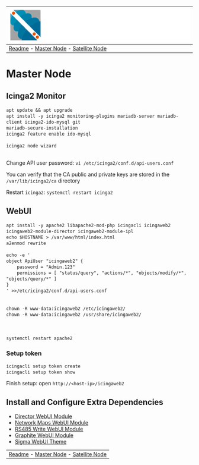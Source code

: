 | ![Sigma Telecom](/docs/logo-sigma.svg)                                                                                 |
| ---------------------------------------------------------------------------------------------------------------------- |
| [Readme](/readme.md) - [Master Node](/docs/setup_master_debian.md) - [Satellite Node](/docs/setup_satellite_debian.md) |

# Master Node

## Icinga2 Monitor

```
apt update && apt upgrade
apt install -y icinga2 monitoring-plugins mariadb-server mariadb-client icinga2-ido-mysql git
mariadb-secure-installation
icinga2 feature enable ido-mysql

icinga2 node wizard


```

Change API user password:
`vi /etc/icinga2/conf.d/api-users.conf`

You can verify that the CA public and private keys are stored in the `/var/lib/icinga2/ca` directory

Restart `icinga2`:
`systemctl restart icinga2`

## WebUI

```
apt install -y apache2 libapache2-mod-php icingacli icingaweb2 icingaweb2-module-director icingaweb2-module-ipl
echo $HOSTNAME > /var/www/html/index.html
a2enmod rewrite

echo -e '
object ApiUser "icingaweb2" {
    password = "Admin.123"
    permissions = [ "status/query", "actions/*", "objects/modify/*", "objects/query/*" ]
}
' >>/etc/icinga2/conf.d/api-users.conf


chown -R www-data:icingaweb2 /etc/icingaweb2/
chown -R www-data:icingaweb2 /usr/share/icingaweb2/



systemctl restart apache2
```

### Setup token

```
icingacli setup token create
icingacli setup token show
```

Finish setup:
open `http://<host-ip>/icingaweb2`

## Install and Configure Extra Dependencies

- [Director WebUI Module](/docs/director_module.md)
- [Network Maps WebUI Module](/docs/network_maps_module.md)
- [RS485 Write WebUI Module](/docs/rs485_write_module.md)
- [Graphite WebUI Module](/docs/graphite_module.md)
- [Sigma WebUI Theme](/docs/sigma_theme.md)

|                                                                                                                        |
| ---------------------------------------------------------------------------------------------------------------------- |
| [Readme](/readme.md) - [Master Node](/docs/setup_master_debian.md) - [Satellite Node](/docs/setup_satellite_debian.md) |
